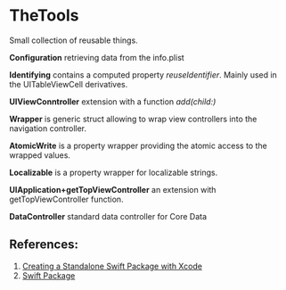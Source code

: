 # TheTools

Small collection of reusable things.

**Configuration** retrieving data from the info.plist

**Identifying** contains a computed property *reuseIdentifier*. Mainly used in the UITableViewCell derivatives. 

**UIViewConntroller** extension with a function *add(child:)*

**Wrapper** is generic struct allowing to wrap view controllers into the navigation controller.

**AtomicWrite** is a property wrapper providing the atomic access to the wrapped values.

**Localizable** is a property wrapper for localizable strings.

**UIApplication+getTopViewController** an extension with getTopViewController function.

**DataController** standard data controller for Core Data 

## References:
1. [Creating a Standalone Swift Package with Xcode](https://developer.apple.com/documentation/xcode/creating_a_standalone_swift_package_with_xcode)
2. [Swift Package](https://docs.swift.org/package-manager/PackageDescription/PackageDescription.html)
